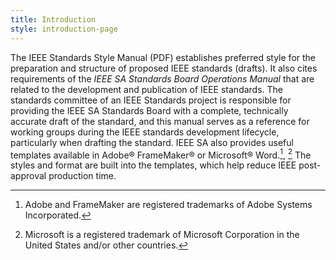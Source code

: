 ```yaml
---
title: Introduction
style: introduction-page
---
```


The IEEE Standards Style Manual (PDF) establishes preferred style for the preparation and structure of proposed IEEE standards (drafts). It also cites requirements of the *IEEE SA Standards Board Operations Manual* that are related to the development and publication of IEEE standards.
The standards committee of an IEEE Standards project is responsible for providing the IEEE SA Standards Board with a complete, technically accurate draft of the standard, and this manual serves as a reference for working groups during the IEEE standards development lifecycle, particularly when drafting the standard.
IEEE SA also provides useful templates available in Adobe® FrameMaker® or Microsoft® Word.[^adobe], [^microsoft] The styles and format are built into the templates, which help reduce IEEE post-approval production time.

[^adobe]: Adobe and FrameMaker are registered trademarks of Adobe Systems Incorporated.
[^microsoft]: Microsoft is a registered trademark of Microsoft Corporation in the United States and/or other countries.